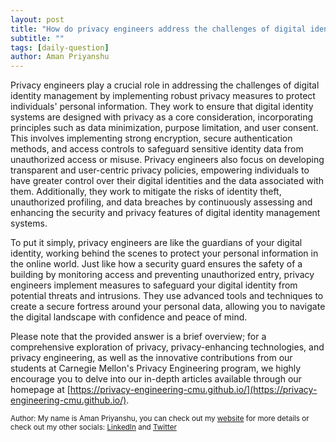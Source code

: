 ```yaml
---
layout: post
title: "How do privacy engineers address the challenges of digital identity management?"
subtitle: ""
tags: [daily-question]
author: Aman Priyanshu
---
```


Privacy engineers play a crucial role in addressing the challenges of digital identity management by implementing robust privacy measures to protect individuals' personal information. They work to ensure that digital identity systems are designed with privacy as a core consideration, incorporating principles such as data minimization, purpose limitation, and user consent. This involves implementing strong encryption, secure authentication methods, and access controls to safeguard sensitive identity data from unauthorized access or misuse. Privacy engineers also focus on developing transparent and user-centric privacy policies, empowering individuals to have greater control over their digital identities and the data associated with them. Additionally, they work to mitigate the risks of identity theft, unauthorized profiling, and data breaches by continuously assessing and enhancing the security and privacy features of digital identity management systems.

To put it simply, privacy engineers are like the guardians of your digital identity, working behind the scenes to protect your personal information in the online world. Just like how a security guard ensures the safety of a building by monitoring access and preventing unauthorized entry, privacy engineers implement measures to safeguard your digital identity from potential threats and intrusions. They use advanced tools and techniques to create a secure fortress around your personal data, allowing you to navigate the digital landscape with confidence and peace of mind.

Please note that the provided answer is a brief overview; for a comprehensive exploration of privacy, privacy-enhancing technologies, and privacy engineering, as well as the innovative contributions from our students at Carnegie Mellon's Privacy Engineering program, we highly encourage you to delve into our in-depth articles available through our homepage at [https://privacy-engineering-cmu.github.io/](https://privacy-engineering-cmu.github.io/).

<small>Author: My name is Aman Priyanshu, you can check out my [website](https://amanpriyanshu.github.io/) for more details or check out my other socials: [LinkedIn](https://www.linkedin.com/in/aman-priyanshu/) and [Twitter](https://twitter.com/AmanPriyanshu6)</small>

